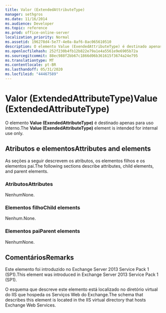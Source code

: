 ```yaml
---
title: Valor (ExtendedAttributeType)
manager: sethgros
ms.date: 11/16/2014
ms.audience: Developer
ms.topic: reference
ms.prod: office-online-server
localization_priority: Normal
ms.assetid: 196278d4-5e77-4e0a-8af6-8ac065610510
description: O elemento Value (ExendedAttributeType) é destinado apenas para uso interno.
ms.openlocfilehash: 252f230b4fb12b822e79a1e4a5561e9e6905b72a
ms.sourcegitcommit: 88ec988f2bb67c1866d06b361615f3674a24e795
ms.translationtype: MT
ms.contentlocale: pt-BR
ms.lasthandoff: 05/31/2020
ms.locfileid: "44467589"
---
```

# <a name="value-extendedattributetype"></a><span data-ttu-id="c5676-103">Valor (ExtendedAttributeType)</span><span class="sxs-lookup"><span data-stu-id="c5676-103">Value (ExtendedAttributeType)</span></span>

<span data-ttu-id="c5676-104">O elemento **Value (ExendedAttributeType)** é destinado apenas para uso interno.</span><span class="sxs-lookup"><span data-stu-id="c5676-104">The **Value (ExendedAttributeType)** element is intended for internal use only.</span></span> 

## <a name="attributes-and-elements"></a><span data-ttu-id="c5676-105">Atributos e elementos</span><span class="sxs-lookup"><span data-stu-id="c5676-105">Attributes and elements</span></span>

<span data-ttu-id="c5676-106">As seções a seguir descrevem os atributos, os elementos filhos e os elementos pai.</span><span class="sxs-lookup"><span data-stu-id="c5676-106">The following sections describe attributes, child elements, and parent elements.</span></span>
  
### <a name="attributes"></a><span data-ttu-id="c5676-107">Atributos</span><span class="sxs-lookup"><span data-stu-id="c5676-107">Attributes</span></span>

<span data-ttu-id="c5676-108">Nenhum</span><span class="sxs-lookup"><span data-stu-id="c5676-108">None.</span></span>
  
### <a name="child-elements"></a><span data-ttu-id="c5676-109">Elementos filho</span><span class="sxs-lookup"><span data-stu-id="c5676-109">Child elements</span></span>

<span data-ttu-id="c5676-110">Nenhum.</span><span class="sxs-lookup"><span data-stu-id="c5676-110">None.</span></span>
  
### <a name="parent-elements"></a><span data-ttu-id="c5676-111">Elementos pai</span><span class="sxs-lookup"><span data-stu-id="c5676-111">Parent elements</span></span>

<span data-ttu-id="c5676-112">Nenhum</span><span class="sxs-lookup"><span data-stu-id="c5676-112">None.</span></span>
  
## <a name="remarks"></a><span data-ttu-id="c5676-113">Comentários</span><span class="sxs-lookup"><span data-stu-id="c5676-113">Remarks</span></span>

<span data-ttu-id="c5676-114">Este elemento foi introduzido no Exchange Server 2013 Service Pack 1 (SP1).</span><span class="sxs-lookup"><span data-stu-id="c5676-114">This element was introduced in Exchange Server 2013 Service Pack 1 (SP1).</span></span>
  
<span data-ttu-id="c5676-115">O esquema que descreve este elemento está localizado no diretório virtual do IIS que hospeda os Serviços Web do Exchange.</span><span class="sxs-lookup"><span data-stu-id="c5676-115">The schema that describes this element is located in the IIS virtual directory that hosts Exchange Web Services.</span></span>
  

